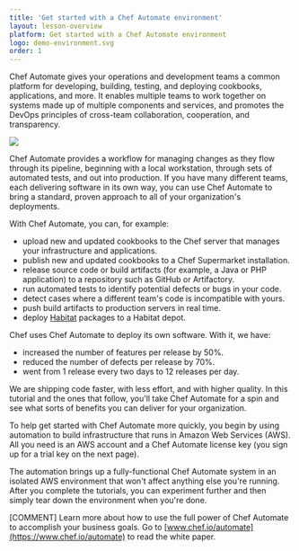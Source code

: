 ```yaml
---
title: 'Get started with a Chef Automate environment'
layout: lesson-overview
platform: Get started with a Chef Automate environment
logo: demo-environment.svg
order: 1
---
```

Chef Automate gives your operations and development teams a common platform for developing, building, testing, and deploying cookbooks, applications, and more. It enables multiple teams to work together on systems made up of multiple components and services, and promotes the DevOps principles of cross-team collaboration, cooperation, and transparency.

![](automate/automate-architecture.svg)

Chef Automate provides a workflow for managing changes as they flow through its pipeline, beginning with a local workstation, through sets of automated tests, and out into production. If you have many different teams, each delivering software in its own way, you can use Chef Automate to bring a standard, proven approach to all of your organization's deployments.

With Chef Automate, you can, for example:

* upload new and updated cookbooks to the Chef server that manages your infrastructure and applications.
* publish new and updated cookbooks to a Chef Supermarket installation.
* release source code or build artifacts (for example, a Java or PHP application) to a repository such as GitHub or Artifactory.
* run automated tests to identify potential defects or bugs in your code.
* detect cases where a different team's code is incompatible with yours.
* push build artifacts to production servers in real time.
* deploy [Habitat](https://www.habitat.sh) packages to a Habitat depot.

Chef uses Chef Automate to deploy its own software. With it, we have:

* increased the number of features per release by 50%.
* reduced the number of defects per release by 70%.
* went from 1 release every two days to 12 releases per day.

We are shipping code faster, with less effort, and with higher quality. In this tutorial and the ones that follow, you'll take Chef Automate for a spin and see what sorts of benefits you can deliver for your organization.

To help get started with Chef Automate more quickly, you begin by using automation to build infrastructure that runs in Amazon Web Services (AWS). All you need is an AWS account and a Chef Automate license key (you sign up for a trial key on the next page).

The automation brings up a fully-functional Chef Automate system in an isolated AWS environment that won't affect anything else you're running. After you complete the tutorials, you can experiment further and then simply tear down the environment when you're done.

[COMMENT] Learn more about how to use the full power of Chef Automate to accomplish your business goals. Go to [www.chef.io/automate](https://www.chef.io/automate) to read the white paper.
